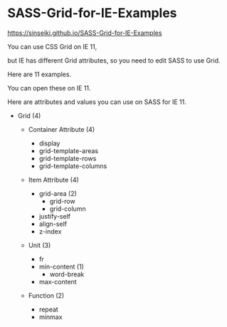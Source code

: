 # SASS-Grid-for-IE-Examples

https://sinseiki.github.io/SASS-Grid-for-IE-Examples

You can use CSS Grid on IE 11,

but IE has different Grid attributes, so you need to edit SASS to use Grid.

Here are 11 examples.

You can open these on IE 11.



Here are attributes and values you can use on SASS for IE 11.


- Grid (4)
  - Container Attribute (4)
    - display
    - grid-template-areas
    - grid-template-rows
    - grid-template-columns

  - Item Attribute (4)
    - grid-area (2)
      - grid-row
      - grid-column
    - justify-self
    - align-self
    - z-index

  - Unit (3)
    - fr
    - min-content (1)
      - word-break
    - max-content

  - Function (2)
    - repeat
    - minmax
